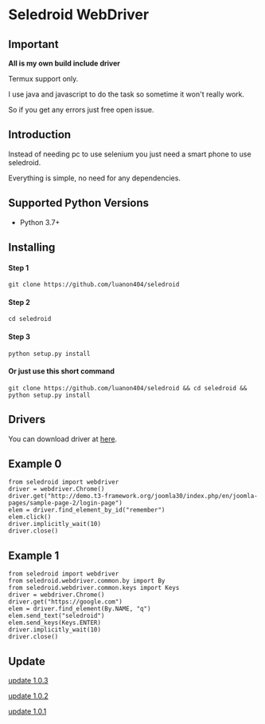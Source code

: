 Seledroid WebDriver
======================

Important
---------

**All is my own build include driver**

Termux support only.

I use java and javascript to do the task so sometime it won't really work.

So if you get any errors just free open issue.

Introduction
------------

Instead of needing pc to use selenium you just need a smart phone to use seledroid.

Everything is simple, no need for any dependencies.

Supported Python Versions
-------------------------

* Python 3.7+

Installing
----------

#### Step 1

``` git clone https://github.com/luanon404/seledroid ```

#### Step 2

``` cd seledroid ```

#### Step 3

``` python setup.py install ```

#### Or just use this short command

``` git clone https://github.com/luanon404/seledroid && cd seledroid && python setup.py install ```

Drivers
-------

You can download driver at [here](https://github.com/luanon404/seledroid-drivers).

Example 0
---------

```
from seledroid import webdriver
driver = webdriver.Chrome()
driver.get("http://demo.t3-framework.org/joomla30/index.php/en/joomla-pages/sample-page-2/login-page")
elem = driver.find_element_by_id("remember")
elem.click()
driver.implicitly_wait(10)
driver.close()
```

Example 1
---------

```
from seledroid import webdriver
from seledroid.webdriver.common.by import By
from seledroid.webdriver.common.keys import Keys
driver = webdriver.Chrome()
driver.get("https://google.com")
elem = driver.find_element(By.NAME, "q")
elem.send_text("seledroid")
elem.send_keys(Keys.ENTER)
driver.implicitly_wait(10)
driver.close()
```

Update
------

[update 1.0.3](https://github.com/luanon404/seledroid/issues/7)

[update 1.0.2](https://github.com/luanon404/seledroid/issues/6)

[update 1.0.1](https://github.com/luanon404/seledroid/issues/3)
